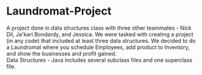 # Laundromat-Project
A project done in data structures class with three other teammates - Nick Dil, Ja'kari Bondardy, and Jessica. We were tasked with creating a project (in any code) that included at least three data structures. We decided to do a Laundromat where you schedule Employees, add product to Inventory, and show the businesses and profit gained.   
Data Structures - Java includes several subclass files and one superclass file.

